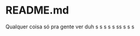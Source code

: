 # README.md
<html>
Qualquer coisa só pra gente ver
  duh
  s
  s
  s
  s
  s
  ss
  s
  s
  s
  
</html>

